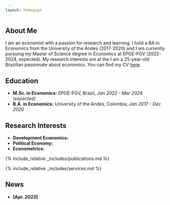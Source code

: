 ```yaml
---
layout: homepage
---
```


## About Me

I am an economist with a passion for research and learning. I hold a BA in Economics from the University of the Andes (2017-2020) and I am currently pursuing my Master of Science degree in Economics at EPGE-FGV (2022-2024, expected). My research interests are at the 
I am a 25-year-old Brazilian passionate about economics. You can find my CV [here](assets/files/cv.pdf).

## Education
- **M.Sc. in Economics:** EPGE-FGV, Brazil, _Jan 2022 - Mar 2024 (expected)_
- **B.A. in Economics:** University of the Andes, Colombia,  _Jan 2017 - Dec 2020_


## Research Interests

- **Development Economics:** 
- **Political Economy:** 
- **Econometrics:** 


{% include_relative _includes/publications.md %}

{% include_relative _includes/services.md %}

## News

- **[Apr. 2023]** 